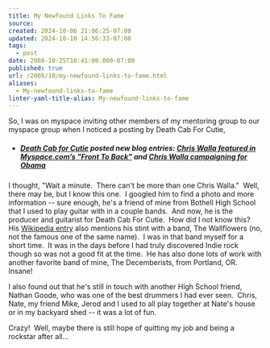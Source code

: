 ```yaml
---
title: My Newfound Links To Fame
source: 
created: 2024-10-06 21:06:25-07:00
updated: 2024-10-10 14:56:33-07:00
tags:
  - post
date: 2008-10-25T16:41:00.000-07:00
published: true
url: /2008/10/my-newfound-links-to-fame.html
aliases:
  - My-newfound-links-to-fame
linter-yaml-title-alias: My-newfound-links-to-fame
---
```



So, I was on myspace inviting other members of my mentoring group to our myspace group when I noticed a posting by Death Cab For Cutie,  

*   ##### [Death Cab for Cutie](https://profile.myspace.com/index.cfm?fuseaction=user.viewprofile&friendid=2902722) posted new blog entries: [Chris Walla featured in Myspace.com’s "Front To Back"](https://blog.myspace.com/index.cfm?fuseaction=blog.view&friendID=2902722&blogID=443267619) and [Chris Walla campaigning for Obama](https://blog.myspace.com/index.cfm?fuseaction=blog.view&friendID=2902722&blogID=443290264)
    

I thought, "Wait a minute.  There can't be more than one Chris Walla."  Well, there may be, but I know this one.  I googled him to find a photo and more information -- sure enough, he's a friend of mine from Bothell High School that I used to play guitar with in a couple bands.  And now, he is the producer and guitarist for Death Cab For Cutie.  How did I not know this?  His [Wikipedia entry](https://en.wikipedia.org/wiki/Chris_Walla) also mentions his stint with a band, The Wallflowers (no, not the famous one of the same name).  I was in that band myself for a short time.  It was in the days before I had truly discovered Indie rock though so was not a good fit at the time.  He has also done lots of work with another favorite band of mine, The Decemberists, from Portland, OR.  Insane!  
  
I also found out that he's still in touch with another High School friend, Nathan Goode, who was one of the best drummers I had ever seen.  Chris, Nate, my friend Mike, Jerod and I used to all play together at Nate's house or in my backyard shed -- it was a lot of fun.  
  
Crazy!  Well, maybe there is still hope of quitting my job and being a rockstar after all...